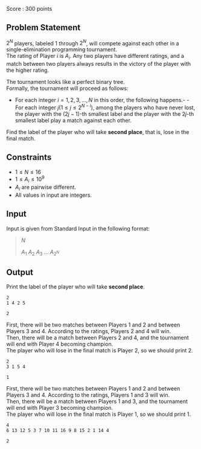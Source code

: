 Score : $300$ points

## Problem Statement

$2^N$ players, labeled $1$ through $2^N$, will compete against each other in a single-elimination programming tournament.<br>
The rating of Player $i$ is $A_i$. Any two players have different ratings, and a match between two players always results in the victory of the player with the higher rating.  

The tournament looks like a perfect binary tree.<br>
Formally, the tournament will proceed as follows:  

- For each integer $i = 1, 2, 3, \dots, N$ in this order, the following happens.-   - For each integer $j (1 \le j \le 2^{N - i})$, among the players who have never lost, the player with the $(2j - 1)$-th smallest label and the player with the $2j$-th smallest label play a match against each other.

Find the label of the player who will take **second place**, that is, lose in the final match.

## Constraints

- $1 \le N \le 16$
- $1 \le A_i \le 10^9$
- $A_i$ are pairwise different.
- All values in input are integers.

## Input

Input is given from Standard Input in the following format:

> $N$
> 
> $A_1$ $A_2$ $A_3$ $\dots$ $A_{2^N}$

## Output

Print the label of the player who will take **second place**.

```input1
2
1 4 2 5
```

```output1
2
```

First, there will be two matches between Players $1$ and $2$ and between Players $3$ and $4$. According to the ratings, Players $2$ and $4$ will win.<br>
Then, there will be a match between Players $2$ and $4$, and the tournament will end with Player $4$ becoming champion.<br>
The player who will lose in the final match is Player $2$, so we should print $2$.  

```input2
2
3 1 5 4
```

```output2
1
```

First, there will be two matches between Players $1$ and $2$ and between Players $3$ and $4$. According to the ratings, Players $1$ and $3$ will win.<br>
Then, there will be a match between Players $1$ and $3$, and the tournament will end with Player $3$ becoming champion.<br>
The player who will lose in the final match is Player $1$, so we should print $1$.  

```input3
4
6 13 12 5 3 7 10 11 16 9 8 15 2 1 14 4
```

```output3
2
```
